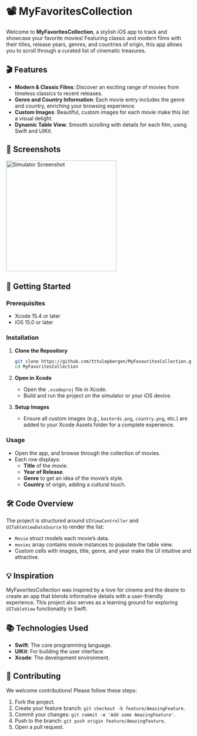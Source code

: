 # 📽️ MyFavoritesCollection

Welcome to **MyFavoritesCollection**, a stylish iOS app to track and showcase your favorite movies! Featuring classic and modern films with their titles, release years, genres, and countries of origin, this app allows you to scroll through a curated list of cinematic treasures.

## 🎬 Features

- **Modern & Classic Films**: Discover an exciting range of movies from timeless classics to recent releases.
- **Genre and Country Information**: Each movie entry includes the genre and country, enriching your browsing experience.
- **Custom Images**: Beautiful, custom images for each movie make this list a visual delight.
- **Dynamic Table View**: Smooth scrolling with details for each film, using Swift and UIKit.

## 📱 Screenshots

<img src="https://github.com/user-attachments/assets/2a200d7a-7d4f-4992-af19-fbd327bd0a0e" width="300" alt="Simulator Screenshot">

## 🚀 Getting Started

### Prerequisites
- Xcode 15.4 or later
- iOS 15.0 or later

### Installation

1. **Clone the Repository**
    ```bash
    git clone https://github.com/tttulepbergen/MyFavouritesCollection.git
    cd MyFavoritesCollection
    ```

2. **Open in Xcode**
    - Open the `.xcodeproj` file in Xcode.
    - Build and run the project on the simulator or your iOS device.

3. **Setup Images**
    - Ensure all custom images (e.g., `basterds.png`, `country.png`, etc.) are added to your Xcode Assets folder for a complete experience.

### Usage

- Open the app, and browse through the collection of movies.
- Each row displays:
  - **Title** of the movie.
  - **Year of Release**.
  - **Genre** to get an idea of the movie’s style.
  - **Country** of origin, adding a cultural touch.

## 🛠️ Code Overview

The project is structured around `UIViewController` and `UITableViewDataSource` to render the list:

- `Movie` struct models each movie’s data.
- `movies` array contains movie instances to populate the table view.
- Custom cells with images, title, genre, and year make the UI intuitive and attractive.

## 💡 Inspiration

MyFavoritesCollection was inspired by a love for cinema and the desire to create an app that blends informative details with a user-friendly experience. This project also serves as a learning ground for exploring `UITableView` functionality in Swift.

## 📚 Technologies Used

- **Swift**: The core programming language.
- **UIKit**: For building the user interface.
- **Xcode**: The development environment.

## 🤝 Contributing

We welcome contributions! Please follow these steps:

1. Fork the project.
2. Create your feature branch: `git checkout -b feature/AmazingFeature`.
3. Commit your changes: `git commit -m 'Add some AmazingFeature'`.
4. Push to the branch: `git push origin feature/AmazingFeature`.
5. Open a pull request.

